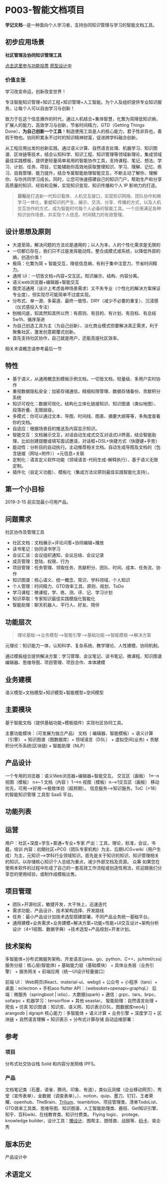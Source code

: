
P003-智能文档项目
===============

**学记文档**--是一种面向个人学习者，支持协同知识管理与学习的智能文档工具。

## 初步应用场景

**社区管理及协同知识管理工具**

[点击这里参与功能投票](http://xuejiai-org.mikecrm.com/o2mjKg6)
[原型设计中](https://pro.modao.cc/app/4d0bde14e752cf23a4bfaa5799a3e927e30e217f)

### 价值主张

学习改变命运，创新改变世界！

专注智能知识管理=知识工程+知识管理+人工智能。为个人及组织提供专业知识服务，让每个人可以自由学习与创新！

致力于在这个信息爆炸的时代，通过人机结合+集体智慧，化繁为简降低知识熵，扩展人的能力，高效学习与创新，节省时间精力，GTD（Getting Things Done），**为自己创新一个工具**！制造使用工具是人的核心能力，君子性非异也，善假于物也。协同积累永不过时的知识精神财富，促进跨学科融合创新。

从工程应用出发的创新实践，通过语义计算、自然语言处理、机器学习、知识图谱、区块链等技术，结合认知科学、知识工程、知识管理等领域新理论，集成领域最佳实践模板，提供更轻量简单易用的智能协作工具，支持课程、笔记、想法、学习、计划、任务、项目，它能辅助你高效地获取整理知识、学习、理解、记忆、练习、自我管理、能力提升，结合专属智能助理智能交互，不断主动了解你、理解你、与你共同学习成长。同时，让您可快速搭建自己的知识门户，帮助生产和分享高质量的知识、经验和见解，实现知识变现、知识传播和个人 IP 影响力的打造。

> **目标**是打造新一代知识载体、人机交互接口，实现知识网络、团队协作和微学习一体化，重塑知识的产生、展示、交流、分享、传播的方式，以及人机交互协作的方式，成为智能时代每个人必备的智能工具。一个应用满足各种知识协作场景，并实现个人信息、时间精力的有效管理。

## 设计思想及原则

- 大道至简，解决问题的方法论是通用的；以人为本，人的个性化需求是无限的
- 一切都已存在，我们只不过是发挥能动性，整合成模式或系统，以降低外部的熵，创造价值！
- 极简：化繁为简 + 智能交互，降低信息熵，有利于集中注意力、节省时间精力。
- 通用 UI：一切皆文档=内容+交互区。知识展示、结构、内容分离。
- 语义web浏览器+编辑器+智能交互
- 既灵活通用（设计上考虑各种场景需求）又不失专业（个性化的解决方案保证专业度），但实现尽可能简单不过度实现。
- 分布式、单一源、多渠道、最终一致性、DRY（减少不必要的重复）、沉浸感（仪式感投入专注）
- 刨根问底，知其然知其所以然：有原则、有目的、有计划、有目标、有总结 5w1h、循序渐进
- 为自己创造工具为主（为自己创新）、淡化商业模式但要解决真正需求，利于聚集社区，激发创意颠覆式创新。
- 首先支持社区协作，自己就是用户，还能高提社区效率。

相关术语概念请参考最后一节

## 特性

- 基于语义，从通用概念到模板示例文档，一切皆文档，轻量级、多用户实时协作
- 重视数据隐私安全：加密存储通信，精细权限管理、数据存储备份、贡献积分系统
- 知识可视化：数据可视化、结构化立体化链接知识、知识图谱（类似地图）、段落折叠、无限层级，
- 多模式：你可以通过文本、导图、时间线、图表、摘要大纲等等，多角度查看你的文档。
- 自适应：根据场景目的推送及内容显示知识。
- 智能交互：文档展示交互，对话自动生成式交互对话式UI界面，结合智能助理，比如创建提醒或填写面试邀请，对话框+DSL+快捷方式（快捷键+手势）
- 能动性：分析目的自动执行。主动推荐相关文档。自动生成导图及文档的（包含链接（网址+附件））+元信息+关联
- 定制化：语言定义软件功能（领域语言-代码生成-解释执行）、基于语义无限定制。
- 插件化（自定义功能）、模板化（集成方法论原则最佳实践智能化支持）。

## 第一个小目标

2019-3-15 前实现最小可用产品。

## 问题需求

社区协作及管理工具  
- 社区文档：文档展示+评论问答+协同编辑+播放
- 读书笔记：协同读书学习
- 会议汇谈：会议组织通知、会议总结、会议记录
- 成员管理：登陆、权限、行为
- 项目管理：任务管理、领取任务、贡献积分、团队、时间、成本、任务流、协作
- 知识图谱：核心语义、统一概念、常识、学科领域、个人知识
- 个人管理：时间精力、GTD效率工具、原则、规划、ToDo
- 学习课程：微课程，学、练、测、评、记、学习计划
- 知识萃取：专家知识最佳实践模版化智能化
- 智能助理：聊天机器人、平行人、好友、陪伴

## 功能层次

> 理论基础-->业务模型-->智能引擎-->基础功能-->智能模板-->解决方案

元理论：知识能力一体，认知科学、复杂系统、教学理论、人性建模、协同机制。

通过模板组合提供解决方案：学习管理、会议笔记、读书笔记、微课程、知识图谱编辑器、思维导图、项目管理、项目合作、本体建模

## 业务建模

语义模型+文档模型+知识模型+智能模型+空间模型

## 主要模块

基于智能文档（提供基础功能+模板插件）实现社区协同工具。  

主要功能模块：（可发展为独立产品）
文档（ 编辑器、智能模板）+ 语义计算（引擎） + 知识图谱（图数据库）+ 领域语言（DSL） + 虚拟空间(业务) + 贡献积分代币系统(区块链) + 智能助理（NLP）

## 产品设计

一个专用的浏览器：语义Web浏览器+编辑器+智能交互。
交互区（画板） 1<--n 视图（模板） n<--1 文档（内容 ）1-->n 视图（模板）n-->1交互区（画板）
移动优先，可用-->好用-->极致体验（超预期）。 
信息服务-->知识服务。ToC（>18） 的智能知识管理 工具型 SaaS 平台。

## 功能列表

## 运营

用户：社区+深度+学生+普通+专业+专家
产出：工具，理论，标准，会议，书籍，培训
内容：初期社区+PCG（团队专家机构）为主、后期UCG+wiki（用户生成）为主，元知识-->学科行业领域知识。首先是关于知识的知识、知识管理相关的知识。以存储核心知识个人总结为重点，减少外部文档及资源。
众筹
如果您在使用本软件的过程中形成了自己的一套高效工作流程或创造性用法，欢迎跟我们分享您的使用经验，或制作成模板出售。

## 项目管理

- 团队+开源社区，敏捷开发，大干快上，迅速迭代
- 需求功能、产品设计、技术架构选择、开发路线
- 任务：最小产品设计加技术选型搭建部署。不同产品业务统一基础平台。
- 通用建模+业务需求+业务建模+解决方案+功能+性能+UI交互设计+架构分析设计（4+1视图、数据字典）+技术选型+产品规划+开发计划。

## 技术架构

多智能体+分布式微服务架构，开发语言(java、go、python、C++、js/html/css)
服务分层：核心层(智能体) + 基础能力层（基础模块） + 具体业务层（业务引擎） + 服务网关 + 前端应用（统一UI设计轻量接口）

前端 UI： Web网页(React、material-ui、webgl) + 公众号 + 小程序（taro）+ 桌面：eclectron + 手机aoo flutter
API：（websoket+openapi+graphqL）
后端：微服务（springboot | istio）、大数据(spark) + 通信：grpc、tars、brpc、sofarpc + 机器学习：tensorflow + 其他 seastar。
智能助理：自然语言处理 + 爬虫 + 仿真
知识图谱：知识库、语义网、知识表示DSL、图数据库neo4j | arangodb | dgraph
核心能力：多智能体 + 语义计算 + 业务引擎 + 深度学习 + 区块链 + 自然语言理解 + 知识表示 + 分布式计算存储
自动运维部署：

## 参考

### 项目

分布式社交协议栈 Solid 和内容分发网络 IPFS。

### 产品

文档笔记类（石墨、语雀、腾讯、印象、有道），类似云凤蝶（企业移动网页）、秀堂（宣传表单）、金数据（调查表单）。）、notion、quip、墨刀、钉钉、王者荣耀、openhub、TheBrain、[Trilium](https://github.com/zadam/trilium)、teambition、项目管理类、清单TodoList、 GTD效率工具类、思维导图、知识图谱、人工智能助理类、鹿班、Get知识引擎、知乎、百科wiki、在线教育类、知识付费类。 Flying logic、 protege、 knowledge builder，设计工具：[懒设计](https://www.fotor.com.cn)、图帮主、图怪兽、战鼓等、[码卡](http://maka.im)、易企秀

## 版本历史

产品设计中

## 术语定义